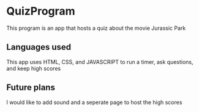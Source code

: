 # QuizProgram
This program is an app that hosts a quiz about the movie Jurassic Park

## Languages used
This app uses HTML, CSS, and JAVASCRIPT to run a timer, ask questions, and keep high scores

## Future plans
I would like to add sound and a seperate page to host the high scores
